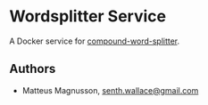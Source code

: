 # Wordsplitter Service

A Docker service for [compound-word-splitter](https://github.com/TimKam/compound-word-splitter).

## Authors

- Matteus Magnusson, senth.wallace@gmail.com
